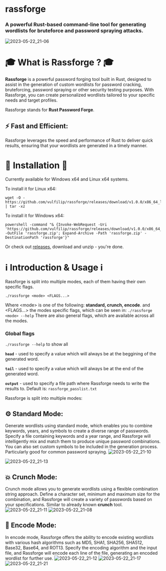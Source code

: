 # rassforge #
### A powerful Rust-based command-line tool for generating wordlists for bruteforce and password spraying attacks. ###
![2023-05-22_21-06](https://github.com/vulfilip/rassforge/assets/131812836/52481959-dbfa-4718-ac3b-1a093db9fb33)

# 🎓 What is **Rassforge** ? 🎓 #
**Rassforge** is a powerful password forging tool built in Rust, designed to assist in the generation of custom wordlists for password cracking, bruteforcing, password spraying or other security testing purposes. With Rassforge, you can create personalized wordlists tailored to your specific needs and target profiles.

Rassforge stands for **Rust Password Forge**.
## ⚡️ Fast and Efficient: ##
Rassforge leverages the speed and performance of Rust to deliver quick results, ensuring that your wordlists are generated in a timely manner.

# 🔨 Installation 🔨 #
Currently available for Windows x64 and Linux x64 systems.

To install it for Linux x64:
```
wget -O - https://github.com/vulfilip/rassforge/releases/download/v1.0.0/x86_64_linux_rassforge.tar.gz | tar -xz
```
To install it for Windows x64:
```
powershell -command "& {Invoke-WebRequest -Uri 'https://github.com/vulfilip/rassforge/releases/download/v1.0.0/x86_64_windows_rassforge.zip' -OutFile 'rassforge.zip'; Expand-Archive -Path 'rassforge.zip' -DestinationPath 'rassforge'}"
```
Or check out [releases](https://github.com/vulfilip/rassforge/releases/), download and unzip - you're done.

# ℹ️  Introduction & Usage ℹ️  #
Rassforge is split into multiple modes, each of them having their own specific flags.
```
./rassforge <mode> <FLAGS...>
```
Where \<mode\> is one of the following: **standard, crunch, encode**.
and <FLAGS...> the modes specific flags, which can be seen in:
`./rassforge <mode> --help`
There are also general flags, which are available across all the modes.
### Global flags ###
`./rassforge --help` to show all

**`head`** - used to specify a value which will always be at the beggining of the generated word. 

**`tail`** - used to specify a value which will always be at the end of the generated word. 

**`output`** - used to specify a file path where Rassforge needs to write the results to. Default is: `rassforge_passlist.txt`


Rassforge is split into multiple modes:
## ⚙️ Standard Mode: ##
Generate wordlists using standard mode, which enables you to combine keywords, years, and symbols to create a diverse range of passwords. Specify a file containing keywords and a year range, and Rassforge will intelligently mix and match them to produce unique password combinations. You can also set custom symbols to be included in the generation process. Particularly good for common password spraying.
![2023-05-22_21-10](https://github.com/vulfilip/rassforge/assets/131812836/ab7250d1-6e34-4f4a-a16e-0e2f94c2d1df)

![2023-05-22_21-13](https://github.com/vulfilip/rassforge/assets/131812836/d35f139d-473d-4dd0-87fa-1ce8ab715583)

## 💥 Crunch Mode: ##
Crunch mode allows you to generate wordlists using a flexible combination string approach. Define a character set, minimum and maximum size for the combination, and Rassforge will create a variety of passwords based on your specifications. Similar to already known **crunch** tool.
![2023-05-22_21-11](https://github.com/vulfilip/rassforge/assets/131812836/ebf67506-7f20-4289-a5c4-fc5a6f4b7692)
![2023-05-22_21-08](https://github.com/vulfilip/rassforge/assets/131812836/3e60f036-225d-46c5-aa5a-823984ac71e5)

## 🔐 Encode Mode: ##
In encode mode, Rassforge offers the ability to encode existing wordlists with various hash algorithms such as MD5, SHA1, SHA256, SHA512, Base32, Base64, and ROT13. Specify the encoding algorithm and the input file, and Rassforge will encode each line of the file, generating an encoded wordlist for further use.
![2023-05-22_21-12](https://github.com/vulfilip/rassforge/assets/131812836/d427cda4-cf37-4db1-b81f-dedc8eff0b2c)
![2023-05-22_21-17](https://github.com/vulfilip/rassforge/assets/131812836/ee8ec012-f053-4706-ba35-86def60a31b2)
![2023-05-22_21-21](https://github.com/vulfilip/rassforge/assets/131812836/2d234ee5-08bd-40bd-a776-893db21e5c6d)


